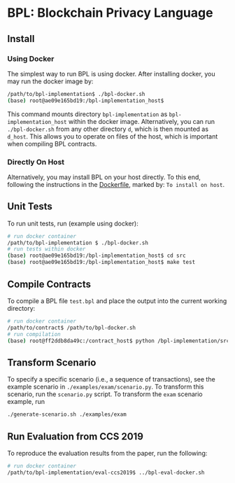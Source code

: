 # BPL: Blockchain Privacy Language

## Install

### Using Docker

The simplest way to run BPL is using docker. After installing docker, you may
run the docker image by:

```bash
/path/to/bpl-implementation$ ./bpl-docker.sh
(base) root@ae09e165bd19:/bpl-implementation_host$
```

This command mounts directory `bpl-implementation` as `bpl-implementation_host`
within the docker image. Alternatively, you can run `./bpl-docker.sh` from any
other directory `d`, which is then mounted as `d_host`. This allows you to
operate on files of the host, which is important when compiling BPL contracts.

### Directly On Host

Alternatively, you may install BPL on your host directly. To this end, following
the instructions in the [Dockerfile](./install/Dockerfile), marked by: `To
install on host`.

## Unit Tests

To run unit tests, run (example using docker):

```bash
# run docker container
/path/to/bpl-implementation $ ./bpl-docker.sh
# run tests within docker
(base) root@ae09e165bd19:/bpl-implementation_host$ cd src
(base) root@ae09e165bd19:/bpl-implementation_host$ make test
```

## Compile Contracts

To compile a BPL file `test.bpl` and place the output into the current working
directory:

```bash
# run docker container
/path/to/contract$ /path/to/bpl-docker.sh
# run compilation
(base) root@ff2ddb8da49c:/contract_host$ python /bpl-implementation/src/main.py test.bpl
```

## Transform Scenario

To specify a specific scenario (i.e., a sequence of transactions), see the
example scenario in `./examples/exam/scenario.py`. To transform this scenario,
run the `scenario.py` script. To transform the `exam` scenario example, run

```bash
./generate-scenario.sh ./examples/exam
```

## Run Evaluation from CCS 2019

To reproduce the evaluation results from the paper, run the following:

```bash
# run docker container
/path/to/bpl-implementation/eval-ccs2019$ ../bpl-eval-docker.sh
```
